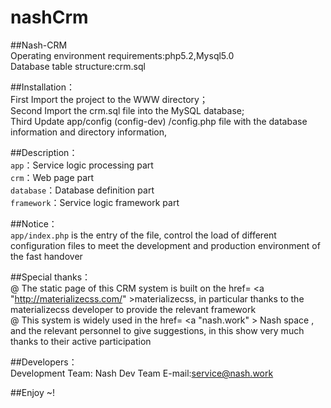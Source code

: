 # nashCrm

##Nash-CRM<br>
Operating environment requirements:php5.2,Mysql5.0<br>
Database table structure:crm.sql<br>

##Installation：<br>
First  Import the project to the WWW directory；<br>
Second Import the crm.sql file into the MySQL database;<br>
Third  Update app/config (config-dev) /config.php file with the database information and directory information,<br>

##Description：<br>
`app`：Service logic processing part<br>
`crm`：Web page part<br>
`database`：Database definition part<br>
`framework`：Service logic framework part<br>

##Notice：<br>
`app/index.php` is the entry of the file, control the load of different configuration files to meet the development and production environment of the fast handover<br>

##Special thanks：<br>
@ The static page of this CRM system is built on the href= <a "http://materializecss.com/" >materializecss</a>, in particular thanks to the materializecss developer to provide the relevant framework<br>
@ This system is widely used in the href= <a "nash.work" > Nash space </a>, and the relevant personnel to give suggestions, in this show very much thanks to their active participation<br>

##Developers：<br>
Development Team: Nash Dev Team
E-mail:service@nash.work<br>

##Enjoy ~!
